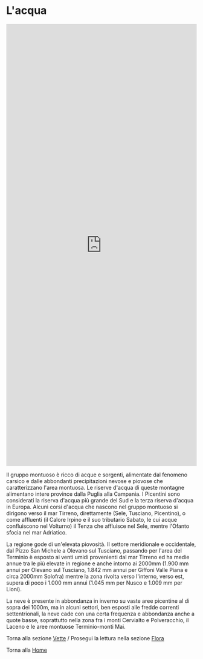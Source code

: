 # L'acqua

<iframe src="https://preview.p5js.org/Berg_/present/qtatLFUXB" style = "height: 30%; width: 100%; border: none;"></iframe>

Il gruppo montuoso è ricco di acque e sorgenti, alimentate dal fenomeno carsico e dalle abbondanti precipitazioni nevose e piovose che caratterizzano l'area montuosa. Le riserve d'acqua di queste montagne alimentano intere province dalla Puglia alla Campania. I Picentini sono considerati la riserva d'acqua più grande del Sud e la terza riserva d'acqua in Europa. Alcuni corsi d'acqua che nascono nel gruppo montuoso si dirigono verso il mar Tirreno, direttamente (Sele, Tusciano, Picentino), o come affluenti (il Calore Irpino e il suo tributario Sabato, le cui acque confluiscono nel Volturno) il Tenza che affluisce nel Sele, mentre l'Ofanto sfocia nel mar Adriatico.

La regione gode di un'elevata piovosità. Il settore meridionale e occidentale, dal Pizzo San Michele a Olevano sul Tusciano, passando per l'area del Terminio è esposto ai venti umidi provenienti dal mar Tirreno ed ha medie annue tra le più elevate in regione e anche intorno ai 2000mm (1.900 mm annui per Olevano sul Tusciano, 1.842 mm annui per Giffoni Valle Piana e circa 2000mm Solofra) mentre la zona rivolta verso l'interno, verso est, supera di poco i 1.000 mm annui (1.045 mm per Nusco e 1.009 mm per Lioni).

La neve è presente in abbondanza in inverno su vaste aree picentine al di sopra dei 1000m, ma in alcuni settori, ben esposti alle fredde correnti settentrionali, la neve cade con una certa frequenza e abbondanza anche a quote basse, soprattutto nella zona fra i monti Cervialto e Polveracchio, il Laceno e le aree montuose Terminio-monti Mai.








Torna alla sezione [Vette](https://bergsound.github.io/MontiPicentiniDigitali/Vetta) / Prosegui la lettura nella sezione [Flora](https://bergsound.github.io/MontiPicentiniDigitali/Flora)


Torna alla [Home](https://bergsound.github.io/MontiPicentiniDigitali) 
